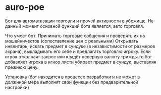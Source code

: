 # auro-poe
Бот для автоматизации торговли и прочей активности в убежище. На данный момент основной функций бота является, авто торговля.

Что умеет бот:
Принимать торговые собщения и проверять их на мошейничестов (сопоставление цен с реальными)
Открывать инвентарь, искать предмет в сундуке (в независтимости от размеров экрана), выкладывать его себе и предлагать торговлю игроку.
Если игрок отколнаят запрос или кладёт неверную валюту трижды то бот добавляет игрока в игнор листи убирает предмет в сундук, выставляя прежнюю цену.

Установка
(бот находится в процессе разработки и не может в должнной мере выполнят свои функции без предварительной настройки)
